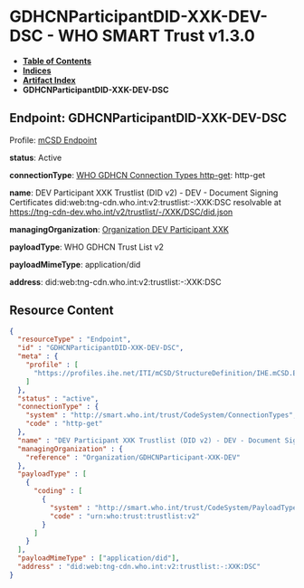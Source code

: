 # GDHCNParticipantDID-XXK-DEV-DSC - WHO SMART Trust v1.3.0

* [**Table of Contents**](toc.md)
* [**Indices**](indices.md)
* [**Artifact Index**](artifacts.md)
* **GDHCNParticipantDID-XXK-DEV-DSC**

## Endpoint: GDHCNParticipantDID-XXK-DEV-DSC

Profile: [mCSD Endpoint](https://profiles.ihe.net/ITI/mCSD/4.0.0/StructureDefinition-IHE.mCSD.Endpoint.html)

**status**: Active

**connectionType**: [WHO GDHCN Connection Types http-get](CodeSystem-ConnectionTypes.md#ConnectionTypes-http-get): http-get

**name**: DEV Participant XXK Trustlist (DID v2) - DEV - Document Signing Certificates did:web:tng-cdn.who.int:v2:trustlist:-:XXK:DSC resolvable at https://tng-cdn-dev.who.int/v2/trustlist/-/XXK/DSC/did.json

**managingOrganization**: [Organization DEV Participant XXK](Organization-GDHCNParticipant-XXK-DEV.md)

**payloadType**: WHO GDHCN Trust List v2

**payloadMimeType**: application/did

**address**: did:web:tng-cdn.who.int:v2:trustlist:-:XXK:DSC



## Resource Content

```json
{
  "resourceType" : "Endpoint",
  "id" : "GDHCNParticipantDID-XXK-DEV-DSC",
  "meta" : {
    "profile" : [
      "https://profiles.ihe.net/ITI/mCSD/StructureDefinition/IHE.mCSD.Endpoint"
    ]
  },
  "status" : "active",
  "connectionType" : {
    "system" : "http://smart.who.int/trust/CodeSystem/ConnectionTypes",
    "code" : "http-get"
  },
  "name" : "DEV Participant XXK Trustlist (DID v2) - DEV - Document Signing Certificates\ndid:web:tng-cdn.who.int:v2:trustlist:-:XXK:DSC\nresolvable at https://tng-cdn-dev.who.int/v2/trustlist/-/XXK/DSC/did.json",
  "managingOrganization" : {
    "reference" : "Organization/GDHCNParticipant-XXK-DEV"
  },
  "payloadType" : [
    {
      "coding" : [
        {
          "system" : "http://smart.who.int/trust/CodeSystem/PayloadTypes",
          "code" : "urn:who:trust:trustlist:v2"
        }
      ]
    }
  ],
  "payloadMimeType" : ["application/did"],
  "address" : "did:web:tng-cdn.who.int:v2:trustlist:-:XXK:DSC"
}

```
